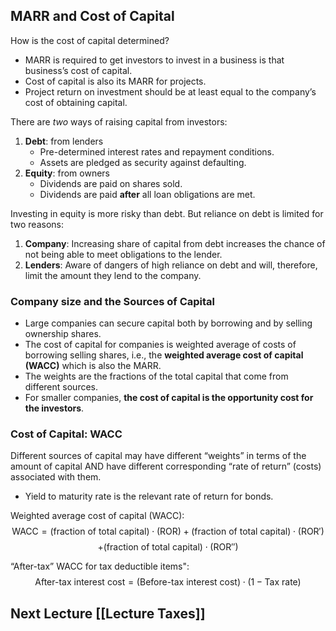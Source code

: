 ## MARR and Cost of Capital

How is the cost of capital determined?
- MARR is required to get investors to invest in a business is that business’s cost of capital.
- Cost of capital is also its MARR for projects.
- Project return on investment should be at least equal to the company’s cost of obtaining capital.


There are *two* ways of raising capital from investors:
1. **Debt**: from lenders
	- Pre-determined interest rates and repayment conditions.
	- Assets are pledged as security against defaulting.
2. **Equity**: from owners
	- Dividends are paid on shares sold.
	- Dividends are paid **after** all loan obligations are met.

Investing in equity is more risky than debt. But reliance on debt is limited for two reasons:
1. **Company**: Increasing share of capital from debt increases the chance of not being able to meet obligations to the lender.
2. **Lenders**: Aware of dangers of high reliance on debt and will, therefore, limit the amount they lend to the company.

### Company size and the Sources of Capital
- Large companies can secure capital both by borrowing and by selling ownership shares.
- The cost of capital for companies is weighted average of costs of borrowing selling shares, i.e., the **weighted average cost of capital (WACC)** which is also the MARR.
- The weights are the fractions of the total capital that come from different sources.
- For smaller companies, **the cost of capital is the opportunity cost for the investors**.

### Cost of Capital: WACC
Different sources of capital may have different “weights” in terms of the amount of capital AND have different corresponding “rate of return” (costs) associated with them.
- Yield to maturity rate is the relevant rate of return for bonds.

Weighted average cost of capital (WACC):
$$\text{WACC} = (\text{fraction of total capital})\cdot(\text{ROR}) + (\text{fraction of total capital})\cdot(\text{ROR}')$$
$$+(\text{fraction of total capital})\cdot(\text{ROR}'')$$

“After-tax” WACC for tax deductible items":
$$\text{After-tax interest cost} = (\text{Before-tax interest cost})\cdot(1-\text{Tax rate})$$

## Next Lecture [[Lecture Taxes]]